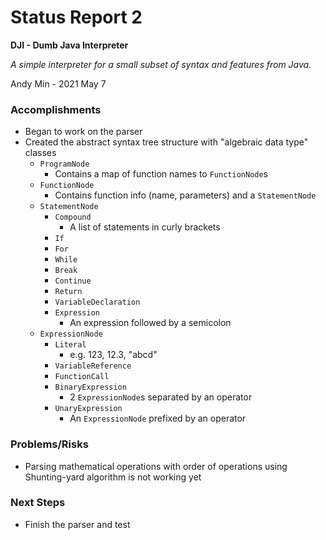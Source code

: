 # Status Report 2

**DJI - Dumb Java Interpreter**

*A simple interpreter for a small subset of syntax and features from Java.*

Andy Min - 2021 May 7

### Accomplishments

- Began to work on the parser
- Created the abstract syntax tree structure with "algebraic data type" classes
  - `ProgramNode`
    - Contains a map of function names to `FunctionNode`s
  - `FunctionNode`
    - Contains function info (name, parameters) and a `StatementNode`
  - `StatementNode`
    - `Compound`
      - A list of statements in curly brackets
    - `If`
    - `For`
    - `While`
    - `Break`
    - `Continue`
    - `Return`
    - `VariableDeclaration`
    - `Expression`
      - An expression followed by a semicolon
  - `ExpressionNode`
    - `Literal`
      - e.g. 123, 12.3, "abcd"
    - `VariableReference`
    - `FunctionCall`
    - `BinaryExpression`
      - 2 `ExpressionNode`s separated by an operator
    - `UnaryExpression`
      - An `ExpressionNode` prefixed by an operator

### Problems/Risks

- Parsing mathematical operations with order of operations using Shunting-yard algorithm is not working yet

### Next Steps

- Finish the parser and test
